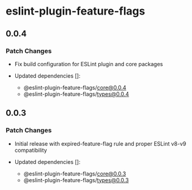 # eslint-plugin-feature-flags

## 0.0.4

### Patch Changes

- Fix build configuration for ESLint plugin and core packages

- Updated dependencies []:
  - @eslint-plugin-feature-flags/core@0.0.4
  - @eslint-plugin-feature-flags/types@0.0.4

## 0.0.3

### Patch Changes

- Initial release with expired-feature-flag rule and proper ESLint v8-v9 compatibility

- Updated dependencies []:
  - @eslint-plugin-feature-flags/core@0.0.3
  - @eslint-plugin-feature-flags/types@0.0.3
